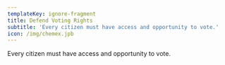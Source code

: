 ```yaml
---
templateKey: ignore-fragment
title: Defend Voting Rights
subtitle: 'Every citizen must have access and opportunity to vote.'
icon: /img/chemex.jpb
---
```


Every citizen must have access and opportunity to vote.
